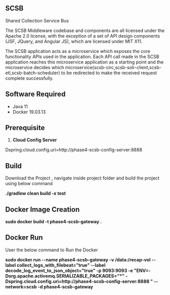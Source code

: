 ## SCSB
Shared Collection Service Bus

The SCSB Middleware codebase and components are all licensed under the Apache 2.0 license, with the exception of a set of API design components (JSF, JQuery, and Angular JS), which are licensed under MIT X11.

The SCSB application acts as a microservice which exposes the core functionality APIs used in the application. Each API call made in the SCSB application reaches this microservice application as a starting point and the microservice decides which microservice(scsb-circ,scsb-solr-client,scsb-etl,scsb-batch-scheduler) to be redirected to make the received request complete successfully.

## Software Required

  - Java 11
  - Docker 19.03.13   
  
## Prerequisite

1. **Cloud Config Server**

Dspring.cloud.config.uri=http://phase4-scsb-config-server:8888

## Build

Download the Project , navigate inside project folder and build the project using below command

**./gradlew clean build -x test**

## Docker Image Creation

**sudo docker build -t phase4-scsb-gateway .**

## Docker Run

User the below command to Run the Docker

**sudo docker run --name phase4-scsb-gateway -v /data:/recap-vol --label collect_logs_with_filebeat="true" --label decode_log_event_to_json_object="true"  -p 9093:9093 -e "ENV=-Dorg.apache.activemq.SERIALIZABLE_PACKAGES="*"  -Dspring.cloud.config.uri=http://phase4-scsb-config-server:8888 "  --network=scsb  -d phase4-scsb-gateway**
